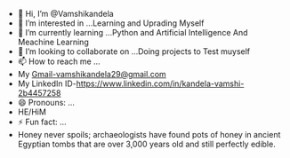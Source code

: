 - 👋 Hi, I’m @Vamshikandela
- 👀 I’m interested in ...Learning and Uprading Myself
- 🌱 I’m currently learning ...Python and Artificial Intelligence And Meachine Learning
- 💞️ I’m looking to collaborate on ...Doing projects to Test muyself
- 📫 How to reach me ...
- My Gmail-vamshikandela29@gmail.com
- My LinkedIn ID-https://www.linkedin.com/in/kandela-vamshi-2b4457258
- 😄 Pronouns: ...
- HE/HiM
- ⚡ Fun fact: ...
- Honey never spoils; archaeologists have found pots of honey in ancient Egyptian tombs that are over 3,000 years old and still perfectly edible.


